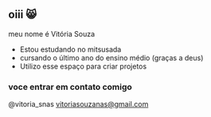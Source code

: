 ## oiii 😸

meu nome é Vitória Souza

- Estou estudando no mitsusada
- cursando o último ano do ensino médio (graças a deus)
- Utilizo esse espaço para criar projetos
  
### voce entrar em contato comigo 
@vitoria_snas
vitoriasouzanas@gmail.com
  
